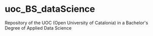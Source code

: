 # uoc_BS_dataScience
Repository of the UOC (Open University of Catalonia) in a Bachelor's Degree of Applied Data Science
